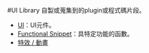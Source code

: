 #UI Library
自製或蒐集到的plugin或程式碼片段。

- [UI](ui/note.md)：UI元件。
- [Functional Snippet](functional_snippet/note.md)：具特定功能的函數。
- [特效 / 動畫](effect/note.md)